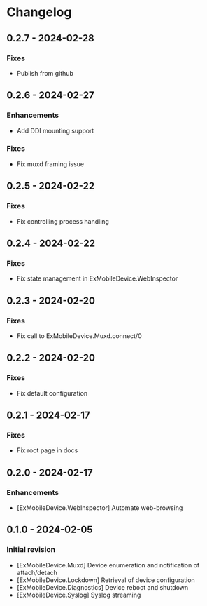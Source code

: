 # Changelog

## 0.2.7 - 2024-02-28

### Fixes

  * Publish from github


## 0.2.6 - 2024-02-27

### Enhancements

  * Add DDI mounting support

### Fixes

  * Fix muxd framing issue

## 0.2.5 - 2024-02-22

### Fixes

  * Fix controlling process handling

## 0.2.4 - 2024-02-22

### Fixes

  * Fix state management in ExMobileDevice.WebInspector

## 0.2.3 - 2024-02-20

### Fixes

  * Fix call to ExMobileDevice.Muxd.connect/0

## 0.2.2 - 2024-02-20

### Fixes

  * Fix default configuration

## 0.2.1 - 2024-02-17

### Fixes

  * Fix root page in docs

## 0.2.0 - 2024-02-17

### Enhancements

  * [ExMobileDevice.WebInspector] Automate web-browsing

## 0.1.0 - 2024-02-05

### Initial revision

  * [ExMobileDevice.Muxd] Device enumeration and notification of attach/detach
  * [ExMobileDevice.Lockdown] Retrieval of device configuration
  * [ExMobileDevice.Diagnostics] Device reboot and shutdown
  * [ExMobileDevice.Syslog] Syslog streaming
